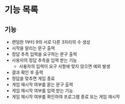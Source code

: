 # 기능 목록

## 기능
- 랜덤한 1부터 9의 서로 다른 3자리의 수 생성
- 시작을 알리는 문구 출력
- 정답 추측 입력을 요구하는 문구 출력
- 사용자의 정답 추측을 입력 받는 기능
  - 사용자의 입력이 요구 사항에 맞지 않으면 예외 발생
- 결과 확인 후 출력
- 정답을 맞추면 게임 종료
- 게임 재시작 여부를 묻는 문구 출력
- 게임 재시작 여부를 입력 받는 기능
- 게임 재시작 여부를 확인하여 프로그램 종료 또는 게임 재시작

